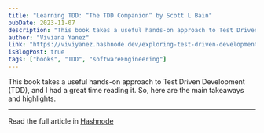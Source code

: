 ```yaml
---
title: "Learning TDD: “The TDD Companion” by Scott L Bain"
pubDate: 2023-11-07
description: "This book takes a useful hands-on approach to Test Driven Development (TDD), and I had a great time reading it. So, here are the main takeaways and highlights."
author: "Viviana Yanez"
link: "https://viviyanez.hashnode.dev/exploring-test-driven-development-the-tdd-companion-by-scott-l-bain"
isBlogPost: true
tags: ["books", "TDD", "softwareEngineering"]
---
```


This book takes a useful hands-on approach to Test Driven Development (TDD), and I had a great time reading it. So, here are the main takeaways and highlights.

---

Read the full article in [Hashnode](https://viviyanez.hashnode.dev/exploring-test-driven-development-the-tdd-companion-by-scott-l-bain)
